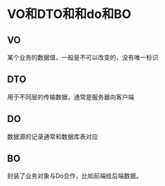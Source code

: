 # VO和DTO和和do和BO

## VO

某个业务的数据值，一般是不可以改变的，没有唯一标识

## DTO

用于不同层的传输数据，通常是服务器向客户端

## DO

数据源的记录通常和数据库表对应

## BO

封装了业务对象与Do合作，比如前端给后端数据。